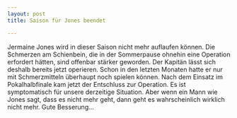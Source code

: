 ```yaml
---
layout: post
title: Saison für Jones beendet

---
```


Jermaine Jones wird in dieser Saison nicht mehr auflaufen können. Die Schmerzen am Schienbein, die in der Sommerpause ohnehin eine Operation erfordert hätten, sind offenbar stärker geworden. Der Kapitän lässt sich deshalb bereits jetzt operieren. Schon in den letzten Monaten hatte er nur mit Schmerzmitteln überhaupt noch spielen können. Nach dem Einsatz im Pokalhalbfinale kam jetzt der Entschluss zur Operation. Es ist symptomatisch für unsere derzeitige Situation. Aber wenn ein Mann wie Jones sagt, dass es nicht mehr geht, dann geht es wahrscheinlich wirklich nicht mehr. Gute Besserung...


